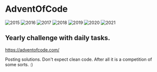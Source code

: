 # AdventOfCode

![2015](https://img.shields.io/badge/2015%20⭐-26-yellow) ![2016](https://img.shields.io/badge/2016%20⭐-0-yellow) ![2017](https://img.shields.io/badge/2017%20⭐-13-yellow) ![2018](https://img.shields.io/badge/2018%20⭐-42-yellow) ![2019](https://img.shields.io/badge/2019%20⭐-13-yellow) ![2020](https://img.shields.io/badge/2020%20⭐-29-yellow) ![2021](https://img.shields.io/badge/2021%20⭐-29-yellow)

## Yearly challenge with daily tasks.
https://adventofcode.com/

Posting solutions. Don't expect clean code. After all it is a competition of some sorts. :)